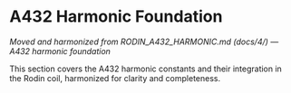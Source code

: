 # A432 Harmonic Foundation

*Moved and harmonized from RODIN_A432_HARMONIC.md (docs/4/) — A432 harmonic foundation*

This section covers the A432 harmonic constants and their integration in the Rodin coil, harmonized for clarity and completeness.

<!-- (Insert harmonized A432 harmonic content here) --> 